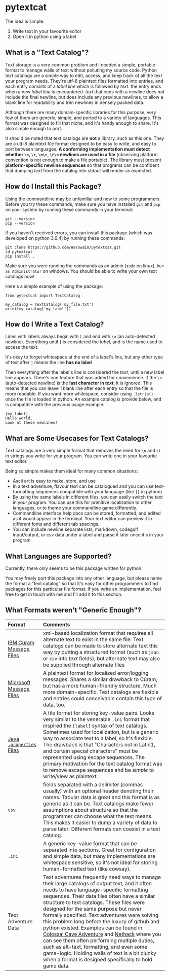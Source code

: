 # pytextcat
The idea is simple:
1. Write text in your favourite editor
2. Open it in python using a label

## What is a "Text Catalog"?
Text storage is a very common problem and I needed a simple, portable format to manage walls of text without polluting my source code.
Python text catalogs are a simple way to edit, access, and keep track of all the text your program needs.
They're utf-8 plaintext files formatted into entries, and each entry consists of a *label line* which is followed by *text*. the entry ends when a new *label line* is encountered. *text* that ends with a newline does not include the final newline, but does include any previous newlines, to allow a blank line for readability and trim newlines in densely packed data.

Although there are many domain-specific libraries for this purpose, very few of them are generic, simple, and ported to a variety of languages. This format was designed to fill that niche, and it's handy enough to share. It's also simple enough to port.

It should be noted that text catalogs are **not** a library, such as this one. They are a utf-8 plaintext file format designed to be easy to write, and easy to port between languages. **A conforming implementation must detect whether `\n`, `\r`, `\n\r`, `\r\n` newlines are used in a file** (observing platform convention is not enough to make a file portable). The library must present **platform-specific newline sequences** so that programs can be confident that dumping *text* from the catalog into stdout will render as expected.

## How do I Install this Package?

Using the commandline may be unfamiliar and new to some programmers. Before you try these commands, make sure you have installed `git` and `pip` on your system by running these commands in your terminal:

    git --version
    pip --version
    
If you haven't received errors, you can install this package (which was developed on python 3.6.4) by running these commands:

    git clone https://github.com/Aarowaim/pytextcat.git
    cd pytextcat
    pip install .
    
Make sure you were running the commands as an admin (`sudo` on linux), `Run as Administrator` on windows. You should be able to write your own text catalogs now!

Here's a simple example of using the package:

    from pytextcat import TextCatalog

    my_catalog = TextCatalog('my_file.txt')
    print(my_catalog['my_label'])

## How do I Write a Text Catalog?
Lines with labels always begin with `[` and end with `\n` (an auto-detected newline). Everything until `]` is considered the *label*, and is the name used to access the text.

It's okay to forget whitespace at the end of a label's line, but any other type of text after `]` means the line __has no label__

Then everything after the label's line is considered the *text*, until a new label line appears. There's one feature that was added for convenience. If the `\n` (auto-detected newline) is the __last character in *text*__, it is ignored. This means that you can leave 1 blank line after each entry so that the file is more readable. If you want more whitespace, consider using `.lstrip()` once the file is loaded in python.
An example catalog is provide below, and is compatible with the previous usage example:

    [my_label]        
    Hello world,
    Look at these newlines!

## What are Some Usecases for Text Catalogs?
Text catalogs are a very simple format that removes the need for `\n` and `\t` in strings you write for your program. You can write one in your favourite text editor.

Being so simple makes them ideal for many common situations:
* Ascii art is easy to make, store, and use
* In a text adventure, flavour text can be catalogued and you can use text-formatting sequences compatible with your language (like `{}` in python)
* By using the same labels in different files, you can easily switch the text in your program. You can use this for primitive localization to other languages, or to theme your commandline game differently.
* Commandline interface help docs can be stored, formatted, and edited as it would appear in the terminal. Your text editor can preview it in different fonts and different tab spacings.
* You can include newline separate lists, markdown, codegolf input/output, or csv data under a label and parse it later once it's in your program

## What Languages are Supported?
Currently, there only seems to be this package written for python.

You may freely port this package into any other language, but please name the format a "text catalog" so that it's easy for other programmers to find packages for this particular file format. If you write an implementation, feel free to get in touch with me and I'll add it to this section.

## What Formats weren't "Generic Enough"?

| Format        | Comments          |
| :------------- |:-------------|
| [IBM Cúram Message Files](https://www.ibm.com/support/knowledgecenter/SS8S5A_7.0.0/com.ibm.curam.content.doc/ServerDeveloper/r_SERDEV_Message1FormatMessageFiles1.html)     | xml-based localization format that requires all alternate text to exist in the same file. Text catalogs can be made to store alternate text this way by putting a structured format (such as `json` or `csv` into *text* fields), but alternate text may also be supplied through alternate files |
| [Microsoft Message Files](https://msdn.microsoft.com/en-us/library/windows/desktop/dd996907(v=vs.85).aspx)     | A plaintext format for localized error/logging messages. Shares a similar drawback to Cúram, but has a more human-friendly structure. Much more domain-specific. Text catalogs are flexible and entries could conceivable contain this type of data, too.     |
| [Java `.properties` Files](https://www.mkyong.com/java/java-properties-file-examples/) | A file format for storing key-value pairs. Looks very similar to the venerable `.ini` format that inspired the `[label]` syntax of text catalogs. Sometimes used for localization, but is a generic way to associate text to a label, so it's flexible. The drawback is that "Characters not in Latin1, and certain special characters" must be represented using escape sequences. The primary motivation for the text catalog format was to remove escape sequences and be *simple* to write/view as plaintext.     |
| `csv` | fields separated with a delimiter (commas usually) with an optional header denoting their names. Tabular data is great and this format is as generic as it can be. Text catalogs make fewer assumptions about structure so that the programmer can choose what the text means. This makes it easier to dump a variety of data to parse later. Different formats can coexist in a text catalog. |
| `.ini` | A generic key-value format that can be separated into sections. Great for configuration and simple data, but many implementations are whitespace sensitive, so it's not ideal for storing human-formatted text (like cowsay). |
| Text Adventure Data | Text adventures frequently need ways to manage their large catalogs of output text, and it often needs to have language-specific formatting sequences. Their data files often have a similar structure to text catalogs. These files were designed for the same purpose but never formally specified. Text adventures were solving this problem long before the luxury of github and python existed. Examples can be found in [Colossal Cave Adventure](https://gitlab.com/esr/open-adventure/blob/master/adventure.yaml) and [Nethack](https://github.com/NetHack/NetHack/blob/NetHack-3.6.0/dat/quest.txt) where you can see them often performing multiple duties, such as alt-text, formatting, and even some game-logic. Holding walls of text is a bit clunky when a format is designed specifically to hold game data. |
